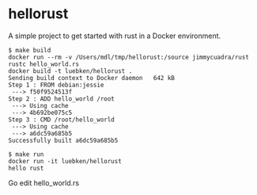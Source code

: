 # hellorust
A simple project to get started with rust in a Docker environment.

```
$ make build
docker run --rm -v /Users/mdl/tmp/hellorust:/source jimmycuadra/rust rustc hello_world.rs
docker build -t luebken/hellorust .
Sending build context to Docker daemon   642 kB
Step 1 : FROM debian:jessie
 ---> f50f9524513f
Step 2 : ADD hello_world /root
 ---> Using cache
 ---> 4b692be075c5
Step 3 : CMD /root/hello_world
 ---> Using cache
 ---> a6dc59a685b5
Successfully built a6dc59a685b5
```

```
$ make run
docker run -it luebken/hellorust
hello rust
```

Go edit hello_world.rs